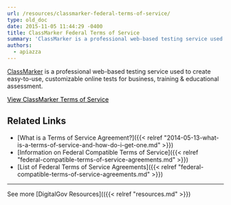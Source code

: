 ```yaml
---
url: /resources/classmarker-federal-terms-of-service/
type: old_doc
date: 2015-11-05 11:44:29 -0400
title: ClassMarker Federal Terms of Service
summary: 'ClassMarker is a professional web-based testing service used to create easy-to-use, customizable online tests for business, training & educational assessment. View ClassMarker Terms of Service Related Links What is a Terms of Service Agreement? Information on Federal Compatible Terms of Service List of Federal Terms of Service Agreements See more DigitalGov Resources'
authors:
  - apiazza
---
```


[ClassMarker](http://www.classmarker.com/) is a professional web-based testing service used to create easy-to-use, customizable online tests for business, training & educational assessment.

<a class="button" style="color: #000000" href="http://www.classmarker.com/online-testing/terms/usa-federal-agencies/">View ClassMarker Terms of Service</a>

## Related Links

  * [What is a Terms of Service Agreement?]({{< relref "2014-05-13-what-is-a-terms-of-service-and-how-do-i-get-one.md" >}})
  * [Information on Federal Compatible Terms of Service]({{< relref "federal-compatible-terms-of-service-agreements.md" >}})
  * [List of Federal Terms of Service Agreements]({{< relref "federal-compatible-terms-of-service-agreements.md" >}})

* * *

See more [DigitalGov Resources](({{< relref "resources.md" >}})
